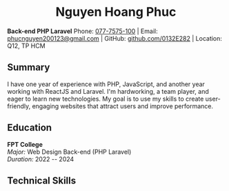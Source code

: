 <h1 style="text-align: center;">Nguyen Hoang Phuc</h1>

**Back-end PHP Laravel**
Phone: [077-7575-100](tel:077-7575-100) | Email: [phucnguyen200123@gmail.com](mailto:phucnguyen200123@gmail.com) | GitHub: [github.com/0132E282](https://github.com/0132E282) | Location: Q12, TP HCM

## Summary

I have one year of experience with PHP, JavaScript, and another year working with ReactJS and Laravel. I'm hardworking, a team player, and eager to learn new technologies. My goal is to use my skills to create user-friendly, engaging websites that attract users and improve performance.

## Education

**FPT College**  
*Major:* Web Design Back-end (PHP Laravel)  
*Duration:* 2022 -- 2024


## Technical Skills


